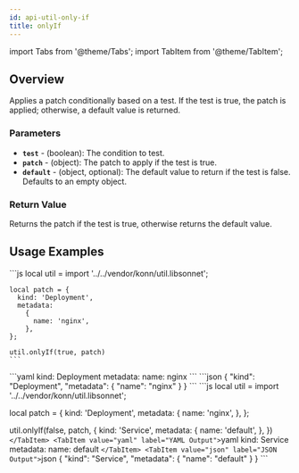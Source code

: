 ```yaml
---
id: api-util-only-if
title: onlyIf
---
```



import Tabs from '@theme/Tabs';
import TabItem from '@theme/TabItem';




## Overview
Applies a patch conditionally based on a test. If the test is true, the patch is applied; otherwise, a default value is returned.

### Parameters
- **`test`** - (boolean): The condition to test.
- **`patch`** - (object): The patch to apply if the test is true.
- **`default`** - (object, optional): The default value to return if the test is false. Defaults to an empty object.

### Return Value
Returns the patch if the test is true, otherwise returns the default value.

## Usage Examples


<Tabs>
  <TabItem value="jsonnet" label="Jsonnet" default>
    ```js
    local util = import '../../vendor/konn/util.libsonnet';

    local patch = {
      kind: 'Deployment',
      metadata:
        {
          name: 'nginx',
        },
    };

    util.onlyIf(true, patch)
    ``` 
  </TabItem>
  <TabItem value="yaml" label="YAML Output">
    ```yaml
    kind: Deployment
    metadata:
      name: nginx
    ```
  </TabItem>
  <TabItem value="json" label="JSON Output">
    ```json
    {
       "kind": "Deployment",
       "metadata": {
          "name": "nginx"
       }
    }
    ```
  </TabItem>
</Tabs>


<Tabs>
  <TabItem value="jsonnet" label="Jsonnet" default>
    ```js
   local util = import '../../vendor/konn/util.libsonnet';

  local patch = {
    kind: 'Deployment',
    metadata:
      {
        name: 'nginx',
      },
  };

  util.onlyIf(false, patch, {
    kind: 'Service',
    metadata:
      {
        name: 'default',
      },
  })
    ``` 
  </TabItem>
  <TabItem value="yaml" label="YAML Output">
    ```yaml
    kind: Service
    metadata:
      name: default
    ```
  </TabItem>
  <TabItem value="json" label="JSON Output">
    ```json
    {
       "kind": "Service",
       "metadata": {
          "name": "default"
       }
    }
    ```
  </TabItem>
</Tabs>